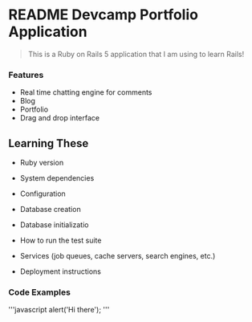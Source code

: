 # README Devcamp Portfolio Application

> This is a Ruby on Rails 5 application that I am using to learn Rails!

### Features

- Real time chatting engine for comments
- Blog
- Portfolio
- Drag and drop interface

## Learning These

* Ruby version
* System dependencies
* Configuration
* Database creation

* Database initializatio
* How to run the test suite
* Services (job queues, cache servers, search engines, etc.)
* Deployment instructions

### Code Examples 

'''javascript
alert('Hi there');
'''
